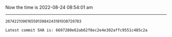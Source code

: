 Now the time is 2022-08-24 08:54:01 am

---

<small>26742210961655913984243181008726783</small>

```txt
Latest commit SHA is: 6697280e62ab62f8ec2e4e302affc9551c485c2a
```
